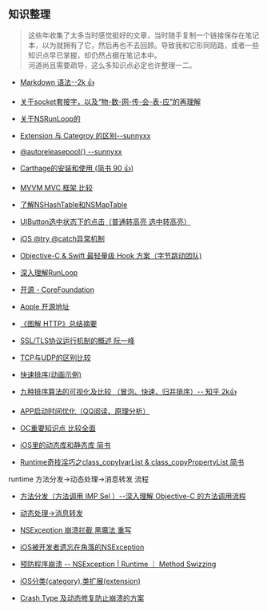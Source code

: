 **知识整理**
---

>  这些年收集了太多当时感觉挺好的文章，当时随手复制一个链接保存在笔记本，以为就拥有了它，然后再也不去回顾。导致我和它形同陌路，或者一些知识点早已掌握，却仍然占据在笔记本中。    
   河道尚且需要疏导，这么多知识点必定也许整理一二。

* [Markdown 语法--2k 👍](https://www.jianshu.com/p/191d1e21f7ed)     

* [关于socket套接字，以及“物-数-网-传-会-表-应”的再理解](http://www.cocoachina.com/ios/20160602/16572.html)

* [关于NSRunLoop的](http://www.imlifengfeng.com/blog/?p=487)      

* [Extension 与 Categroy 的区别--sunnyxx](https://blog.sunnyxx.com/2016/04/22/objc-class-extension-tips/)

* [@autoreleasepool{} --sunnyxx](https://blog.sunnyxx.com/2014/10/15/behind-autorelease/)

* [Carthage的安装和使用 (简书 90 👍)](https://www.jianshu.com/p/a734be794019)

* [MVVM MVC 框架 比较](https://www.cnblogs.com/brycezhang/p/3840567.html)

* [了解NSHashTable和NSMapTable](https://juejin.im/post/5a321cba6fb9a0450671a42c)

* [UIButton选中状态下的点击（普通转高亮  选中转高亮）](https://www.jianshu.com/p/57b2c41448bf)

* [iOS @try @catch异常机制](https://www.jianshu.com/p/f28b9b3f8e44)

* [Objective-C & Swift 最轻量级 Hook 方案（字节跳动团队)](https://mp.weixin.qq.com/s/wxigL1Clem1dR8Nkt8LLMw)

* [深入理解RunLoop](https://blog.ibireme.com/2015/05/18/runloop/)

* [开源 - CoreFoundation](https://opensource.apple.com/tarballs/CF/)

* [Apple 开源地址](https://opensource.apple.com/tarballs/CF/)

* [《图解 HTTP》总结摘要](https://juejin.im/post/5872309261ff4b005c4580d4)

* [SSL/TLS协议运行机制的概述 阮一峰](http://www.ruanyifeng.com/blog/2014/02/ssl_tls.html)

* [TCP与UDP的区别比较](https://www.cnblogs.com/fundebug/p/differences-of-tcp-and-udp.html)

* [快速排序(动画示例)](https://blog.csdn.net/weixin_42437295/article/details/90771962)

* [九种排序算法的可视化及比较 （冒泡、快速、归并排序）-- 知乎 2k👍](https://zhuanlan.zhihu.com/p/34421623)

* [APP启动时间优化（QQ阅读、原理分析）](http://lingyuncxb.com/2018/01/30/iOS启动优化/)

* [OC重要知识点 比较全面](https://juejin.im/post/5d7f35976fb9a06b20059680#heading-31)

* [iOS里的动态库和静态库 简书](https://www.jianshu.com/p/42891fb90304)

* [Runtime奇技淫巧之class_copyIvarList & class_copyPropertyList 简书](https://www.jianshu.com/p/cb55dbb72c84)

runtime 方法分发->动态处理->消息转发 流程
* [方法分发（方法调用 IMP Sel ）--深入理解 Objective-C 的方法调用流程](https://www.jianshu.com/p/114782a909f9)
* [动态处理->消息转发](https://www.jianshu.com/p/5127ce0628be)

* [NSException 崩溃拦截 黑魔法 重写](https://www.jianshu.com/p/05aad21e319e)
* [iOS被开发者遗忘在角落的NSException](https://www.jianshu.com/p/05aad21e319e)
* [预防程序崩溃 -- NSException | Runtime ｜ Method Swizzing ](https://www.jianshu.com/p/5d625f86bd02)

* [iOS分类(category),类扩展(extension)](https://www.jianshu.com/p/9e827a1708c6)

* [Crash Type 及动态修复防止崩溃的方案](https://www.jianshu.com/p/02157577d4e7)
